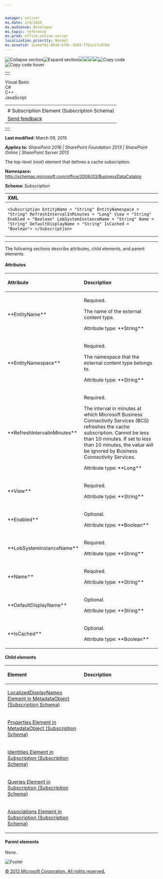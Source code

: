 ```yaml
---


manager: soliver
ms.date: 3/9/2015
ms.audience: Developer
ms.topic: reference
ms.prod: office-online-server
localization_priority: Normal
ms.assetid: 1eaeefb2-8b18-bf8c-3594-f72ac27cd74d
---
```


![Collapse
section](../icons/collapse_all.gif "Collapse section")![Expand
section](../icons/expand_all.gif "Expand section")![](../icons/collapse_all.gif)![](../icons/expand_all.gif)![](../icons/dropdown.gif)![](../icons/dropdownHover.gif)![Copy
code](../icons/copycode.gif "Copy code")![Copy code
hover](../icons/copycodeHighlight.gif "Copy code hover")
<table>
<tbody>
<tr class="odd">
<td align="left"></td>
</tr>
</tbody>
</table>

Visual Basic  
C\#  
C++  
JavaScript  

<table>
<tbody>
<tr class="odd">
<td align="left"><span id="runningHeaderText"></span></td>
</tr>
<tr class="even">
<td align="left"># Subscription Element (Subscription Schema)</td>
</tr>
<tr class="odd">
<td align="left"><span id="headfeedbackarea" class="feedbackhead"><a href="javascript:SubmitFeedback(&#39;docthis@Microsoft.com&#39;,&#39;&#39;,&#39;&#39;,&#39;&#39;,&#39;1.0.18082.1225&#39;,&#39;%0\dThank%20you%20for%20your%20feedback.%20The%20developer%20writing%20teams%20use%20your%20feedback%20to%20improve%20documentation.%20While%20we%20are%20reviewing%20your%20feedback,%20we%20may%20send%20you%20e-mail%20to%20ask%20for%20clarification%20or%20feedback%20on%20a%20solution.%20We%20do%20not%20use%20your%20e-mail%20address%20for%20any%20other%20purpose%20and%20we%20delete%20it%20after%20we%20finish%20our%20review.%0\AFor%20further%20information%20about%20the%20privacy%20policies%20of%20Microsoft,%20please%20see%20http://privacy.microsoft.com/en-us/default.aspx.%0\A%0\d&#39;,&#39;Customer%20feedback&#39;);">Send feedback</a></span></td>
</tr>
</tbody>
</table>

<table>
<colgroup>
<col width="100%" />
</colgroup>
<tbody>
<tr class="odd">
<td align="left"></td>
</tr>
</tbody>
</table>

**Last modified:** March 09, 2015

***Applies to:** SharePoint 2016 | SharePoint Foundation 2013 |
SharePoint Online | SharePoint Server 2013*

The top-level (root) element that defines a cache subscription.

**Namespace:**
http://schemas.microsoft.com/office/2006/03/BusinessDataCatalog

**Schema:** Subscription

<span codelanguage="xmlLang"></span>
<table>
<colgroup>
<col width="100%" />
</colgroup>
<thead>
<tr class="header">
<th align="left">XML</th>
</tr>
</thead>
<tbody>
<tr class="odd">
<td align="left"><pre><code>&lt;Subscription EntityName = &quot;String&quot; EntityNamespace = &quot;String&quot; RefreshIntervalInMinutes = &quot;Long&quot; View = &quot;String&quot; Enabled = &quot;Boolean&quot; LobSystemInstanceName = &quot;String&quot; Name = &quot;String&quot; DefaultDisplayName = &quot;String&quot; IsCached = &quot;Boolean&quot;&gt; &lt;/Subscription&gt;</code></pre></td>
</tr>
</tbody>
</table>


--------------------------------------------------------------------------------------------------------------------------------------------------------------------------------------------------------------------------------------

The following sections describe attributes, child elements, and parent
elements.

#### Attributes

<table>
<colgroup>
<col width="50%" />
<col width="50%" />
</colgroup>
<thead>
<tr class="header">
<th align="left"><p>Attribute</p></th>
<th align="left"><p>Description</p></th>
</tr>
</thead>
<tbody>
<tr class="odd">
<td align="left"><p>**EntityName**</p></td>
<td align="left"><p>Required.</p>
<p>The name of the external content type.</p>
<p>Attribute type: **String**</p></td>
</tr>
<tr class="even">
<td align="left"><p>**EntityNamespace**</p></td>
<td align="left"><p>Required.</p>
<p>The namespace that the external content type belongs to.</p>
<p>Attribute type: **String**</p></td>
</tr>
<tr class="odd">
<td align="left"><p>**RefreshIntervalInMinutes**</p></td>
<td align="left"><p>Required.</p>
<p>The interval in minutes at which Microsoft Business Connectivity Services (BCS) refreshes the cache subscription. Cannot be less than 10 minutes. If set to less than 10 minutes, the value will be ignored by Business Connectivity Services.</p>
<p>Attribute type: **Long**</p></td>
</tr>
<tr class="even">
<td align="left"><p>**View**</p></td>
<td align="left"><p>Required.</p>
<p></p>
<p>Attribute type: **String**</p></td>
</tr>
<tr class="odd">
<td align="left"><p>**Enabled**</p></td>
<td align="left"><p>Optional.</p>
<p>Attribute type: **Boolean**</p></td>
</tr>
<tr class="even">
<td align="left"><p>**LobSystemInstanceName**</p></td>
<td align="left"><p>Required.</p>
<p>Attribute type: **String**</p></td>
</tr>
<tr class="odd">
<td align="left"><p>**Name**</p></td>
<td align="left"><p>Required.</p>
<p>Attribute type: **String**</p></td>
</tr>
<tr class="even">
<td align="left"><p>**DefaultDisplayName**</p></td>
<td align="left"><p>Optional.</p>
<p>Attribute type: **String**</p></td>
</tr>
<tr class="odd">
<td align="left"><p>**IsCached**</p></td>
<td align="left"><p>Optional.</p>
<p>Attribute type: **Boolean**</p></td>
</tr>
</tbody>
</table>

#### Child elements

<table>
<colgroup>
<col width="50%" />
<col width="50%" />
</colgroup>
<thead>
<tr class="header">
<th align="left"><p>Element</p></th>
<th align="left"><p>Description</p></th>
</tr>
</thead>
<tbody>
<tr class="odd">
<td align="left"><p><span sdata="link"><a href="localizeddisplaynames-element-in-metadataobject-subscription-schema.htm">LocalizedDisplayNames Element in MetadataObject (Subscription Schema)</a></span></p></td>
<td align="left"></td>
</tr>
<tr class="even">
<td align="left"><p><span sdata="link"><a href="properties-element-in-metadataobject-subscription-schema.htm">Properties Element in MetadataObject (Subscription Schema)</a></span></p></td>
<td align="left"></td>
</tr>
<tr class="odd">
<td align="left"><p><span sdata="link"><a href="identities-element-in-subscription-subscription-schema.htm">Identities Element in Subscription (Subscription Schema)</a></span></p></td>
<td align="left"></td>
</tr>
<tr class="even">
<td align="left"><p><span sdata="link"><a href="queries-element-in-subscription-subscription-schema.htm">Queries Element in Subscription (Subscription Schema)</a></span></p></td>
<td align="left"></td>
</tr>
<tr class="odd">
<td align="left"><p><span sdata="link"><a href="associations-element-in-subscription-subscription-schema.htm">Associations Element in Subscription (Subscription Schema)</a></span></p></td>
<td align="left"></td>
</tr>
</tbody>
</table>

#### Parent elements

None.

![Footer](../icons/footer.gif "Footer")

[© 2013 Microsoft Corporation. All rights
reserved.](office-2013-documentation-copyright-notice.htm)



